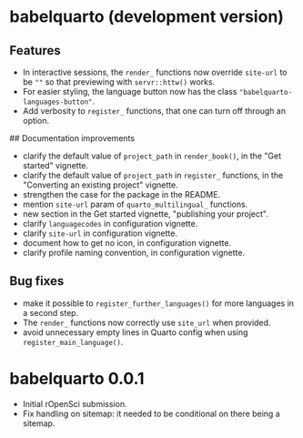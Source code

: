 # babelquarto (development version)

## Features

- In interactive sessions, the `render_` functions now override `site-url` to be `""` so that previewing with `servr::httw()` works.
- For easier styling, the language button now has the class `"babelquarto-languages-button"`.
- Add verbosity to `register_` functions, that one can turn off through an option.

## Documentation improvements

- clarify the default value of `project_path` in `render_book()`, in the "Get started" vignette.
- clarify the default value of `project_path` in `register_` functions, in the "Converting an existing project" vignette.
- strengthen the case for the package in the README.
- mention `site-url` param of `quarto_multilingual_` functions.
- new section in the Get started vignette, "publishing your project".
- clarify `languagecodes` in configuration vignette.
- clarify `site-url` in configuration vignette.
- document how to get no icon, in configuration vignette.
- clarify profile naming convention, in configuration vignette.

## Bug fixes

- make it possible to `register_further_languages()` for more languages in a second step.
- The `render_` functions now correctly use `site_url` when provided.
- avoid unnecessary empty lines in Quarto config when using `register_main_language()`.

# babelquarto 0.0.1

* Initial rOpenSci submission.
* Fix handling on sitemap: it needed to be conditional on there being a sitemap.

